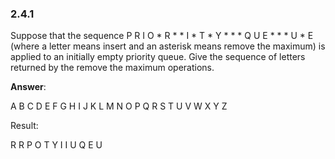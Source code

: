 ### 2.4.1

Suppose that the sequence P R I O * R * * I * T * Y * * * Q U E * * * U * E (where a letter means insert and an asterisk means remove the maximum) is applied to an initially empty priority queue. Give the sequence of letters returned by the remove the maximum operations.

**Answer**:

A B C D E F G H I J K L M N O P Q R S T U V W X Y Z 

Result:

R R P O T Y I I U Q E U
